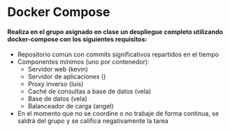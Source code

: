 # Docker Compose

#### Realiza en el grupo asignado en clase un despliegue completo utilizando docker-compose con los siguientes requisitos:

- Repositorio común con commits significativos repartidos en el tiempo
- Componentes mínimos (uno por contenedor):
  - Servidor web (kevin)
  - Servidor de aplicaciones ()
  - Proxy inverso (luis)
  - Caché de consultas a base de datos (vela)
  - Base de datos (vela)
  - Balanceador de carga (angel)
- En el momento que no se coordine o no trabaje de forma continua, se saldrá del grupo y se califica negativamente la tarea
